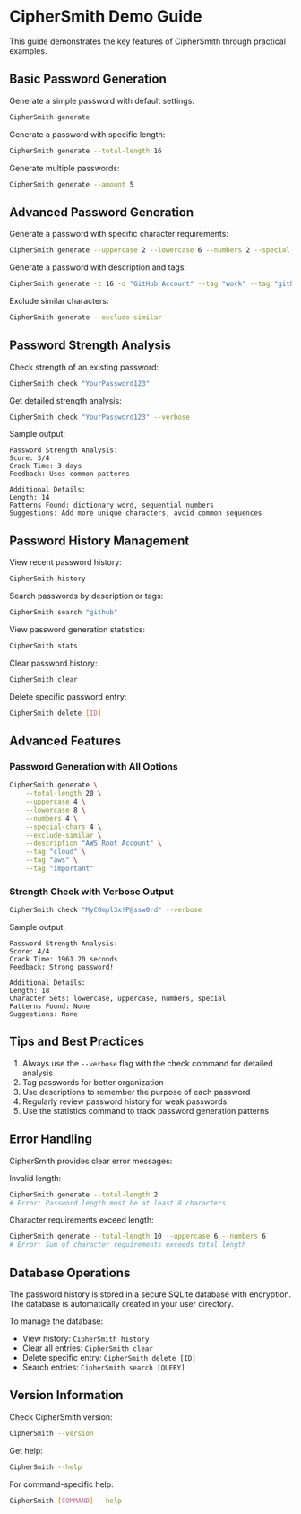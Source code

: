# CipherSmith Demo Guide

This guide demonstrates the key features of CipherSmith through practical examples.

## Basic Password Generation

Generate a simple password with default settings:
```bash
CipherSmith generate
```

Generate a password with specific length:
```bash
CipherSmith generate --total-length 16
```

Generate multiple passwords:
```bash
CipherSmith generate --amount 5
```

## Advanced Password Generation

Generate a password with specific character requirements:
```bash
CipherSmith generate --uppercase 2 --lowercase 6 --numbers 2 --special-chars 2
```

Generate a password with description and tags:
```bash
CipherSmith generate -t 16 -d "GitHub Account" --tag "work" --tag "github"
```

Exclude similar characters:
```bash
CipherSmith generate --exclude-similar
```

## Password Strength Analysis

Check strength of an existing password:
```bash
CipherSmith check "YourPassword123"
```

Get detailed strength analysis:
```bash
CipherSmith check "YourPassword123" --verbose
```

Sample output:
```
Password Strength Analysis:
Score: 3/4
Crack Time: 3 days
Feedback: Uses common patterns

Additional Details:
Length: 14
Patterns Found: dictionary_word, sequential_numbers
Suggestions: Add more unique characters, avoid common sequences
```

## Password History Management

View recent password history:
```bash
CipherSmith history
```

Search passwords by description or tags:
```bash
CipherSmith search "github"
```

View password generation statistics:
```bash
CipherSmith stats
```

Clear password history:
```bash
CipherSmith clear
```

Delete specific password entry:
```bash
CipherSmith delete [ID]
```

## Advanced Features

### Password Generation with All Options
```bash
CipherSmith generate \
    --total-length 20 \
    --uppercase 4 \
    --lowercase 8 \
    --numbers 4 \
    --special-chars 4 \
    --exclude-similar \
    --description "AWS Root Account" \
    --tag "cloud" \
    --tag "aws" \
    --tag "important"
```

### Strength Check with Verbose Output
```bash
CipherSmith check "MyC0mpl3x!P@ssw0rd" --verbose
```

Sample output:
```
Password Strength Analysis:
Score: 4/4
Crack Time: 1961.20 seconds
Feedback: Strong password!

Additional Details:
Length: 18
Character Sets: lowercase, uppercase, numbers, special
Patterns Found: None
Suggestions: None
```

## Tips and Best Practices

1. Always use the `--verbose` flag with the check command for detailed analysis
2. Tag passwords for better organization
3. Use descriptions to remember the purpose of each password
4. Regularly review password history for weak passwords
5. Use the statistics command to track password generation patterns

## Error Handling

CipherSmith provides clear error messages:

Invalid length:
```bash
CipherSmith generate --total-length 2
# Error: Password length must be at least 8 characters
```

Character requirements exceed length:
```bash
CipherSmith generate --total-length 10 --uppercase 6 --numbers 6
# Error: Sum of character requirements exceeds total length
```

## Database Operations

The password history is stored in a secure SQLite database with encryption. The database is automatically created in your user directory.

To manage the database:
- View history: `CipherSmith history`
- Clear all entries: `CipherSmith clear`
- Delete specific entry: `CipherSmith delete [ID]`
- Search entries: `CipherSmith search [QUERY]`

## Version Information

Check CipherSmith version:
```bash
CipherSmith --version
```

Get help:
```bash
CipherSmith --help
```

For command-specific help:
```bash
CipherSmith [COMMAND] --help
